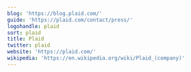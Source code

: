 ```yaml
---
blog: 'https://blog.plaid.com/'
guide: 'https://plaid.com/contact/press/'
logohandle: plaid
sort: plaid
title: Plaid
twitter: plaid
website: 'https://plaid.com/'
wikipedia: 'https://en.wikipedia.org/wiki/Plaid_(company)'
---
```

